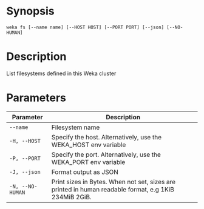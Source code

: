 # Synopsis

```weka fs [--name name] [--HOST HOST] [--PORT PORT] [--json] [--NO-HUMAN]```

# Description

List filesystems defined in this Weka cluster

# Parameters

| Parameter | Description |
| --------- | ----------- |
| `--name` | Filesystem name |
| `-H, --HOST` | Specify the host. Alternatively, use the WEKA_HOST env variable |
| `-P, --PORT` | Specify the port. Alternatively, use the WEKA_PORT env variable |
| `-J, --json` | Format output as JSON |
| `-N, --NO-HUMAN` | Print sizes in Bytes. When not set, sizes are printed in human readable format, e.g 1KiB 234MiB 2GiB. |
